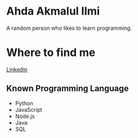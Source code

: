 # Ahda Akmalul Ilmi
A random person who likes to learn programming.

# Where to find me
[Linkedin](https://www.linkedin.com/in/ahda-akmalul-ilmi/)

## Known Programming Language

- Python
- JavaScript
- Node.js
- Java
- SQL

<!---
RazorHex/RazorHex is a ✨ special ✨ repository because its `README.md` (this file) appears on your GitHub profile.
You can click the Preview link to take a look at your changes.
--->
